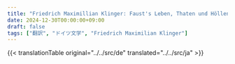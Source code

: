 ```yaml
---
title: "Friedrich Maximillian Klinger: Faust's Leben, Thaten und Höllenfahrt (1799) - 全文"
date: 2024-12-30T00:00:00+09:00
draft: false
tags: ["翻訳", "ドイツ文学", "Friedrich Maximilian Klinger"]
---
```


{{< translationTable original="../../src/de" translated="../../src/ja" >}}
